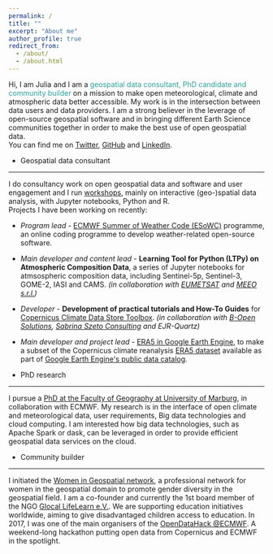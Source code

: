 ```yaml
---
permalink: /
title: ""
excerpt: "About me"
author_profile: true
redirect_from: 
  - /about/
  - /about.html
---
```



Hi, I am Julia and I am a <font color='#2aa198'>geospatial data consultant, PhD candidate and community builder</font> on a mission to make open meteorological, climate and atmospheric data better accessible. My work is in the intersection between data users and data providers. I am a strong believer in the leverage of open-source geospatial software and in bringing different Earth Science communities together in order to make the best use of open geospatial data.<br>
You can find me on [Twitter](https://twitter.com/JuliaWagemann), [GitHub](https://github.com/jwagemann) and [LinkedIn](https://www.linkedin.com/in/julia-wagemann/).

- Geospatial data consultant
------
I do consultancy work on open geospatial data and software and user engagement and I run [workshops](/talks), mainly on interactive (geo-)spatial data analysis, with Jupyter notebooks, Python and R.<br>
Projects I have been working on recently:<br>
  - *Program lead* - [ECMWF Summer of Weather Code (ESoWC)](https://github.com/esowc) programme, an online coding programme to develop weather-related open-source software.<br>
  - *Main developer and content lead* - **Learning Tool for Python (LTPy) on Atmospheric Composition Data**, a series of Jupyter notebooks for atmsospheric composition data, including Sentinel-5p, Sentinel-3, GOME-2, IASI and CAMS. *(in collaboration with <a href="https://www.eumetsat.int/website/home/index.html" target="_blank">EUMETSAT</a> and <a href="http://www.meeo.it/wp/" target="_blank">MEEO s.r.l.</a>)*<br>
  - *Developer* - **Development of practical tutorials and How-To Guides** for <a href="https://cds.climate.copernicus.eu/" target="_blank">Copernicus Climate Data Store Toolbox</a>. *(in collaboration with <a href="http://www.bopen.it/" target="_blank">B-Open Solutions</a>, <a href="http://sabrinaszeto.com/" target="_blank">Sabrina Szeto Consulting</a> and EJR-Quartz)*<br>
  - *Main developer and project lead* - [ERA5 in Google Earth Engine](https://github.com/jwagemann/era5_in_gee), to make a subset of the Copernicus climate reanalysis [ERA5 dataset](https://cds.climate.copernicus.eu/cdsapp#!/dataset/reanalysis-era5-single-levels?tab=overview) available as part of <a href="https://developers.google.com/earth-engine/datasets/catalog/ECMWF_ERA5_DAILY" target="__blank">Google Earth Engine's public data catalog</a>.

- PhD research
------
I pursue a [PhD at the Faculty of Geography at University of Marburg](http://vhrz669.hrz.uni-marburg.de/lcrs/content_subprojects.do?phase=1&subpage=aims&subprojectid=1013), in collaboration with ECMWF. My research is in the interface of open climate and meteorological data, user requirements, Big data technologies and cloud computing. I am interested how big data technologies, such as Apache Spark or dask, can be leveraged in order to provide efficient geospatial data services on the cloud.

- Community builder
------
I initiated the [Women in Geospatial network](https://womeningeospatial.org), a professional network for women in the geospatial domain to promote gender diversity in the geospatial field.
I am a co-founder and currently the 1st board member of the NGO [Glocal LifeLearn e.V.](https://glocal-lifelearn.org). We are supporting education initiatives worldwide, aiming to give disadvantaged children access to education. 
In 2017, I was one of the main organisers of the [OpenDataHack @ECMWF](https://www.ecmwf.int/en/learning/workshops/opendatahack-ecmwf-beyond-weather-explore-creative-uses-open-data). A weekend-long hackathon putting open data from Copernicus and ECMWF in the spotlight.



